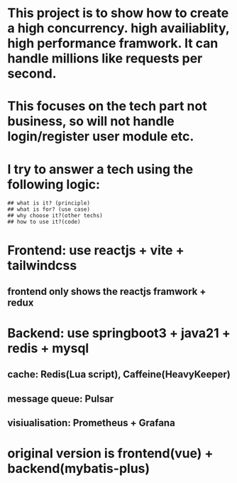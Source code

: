 # This project is to show how to create a high concurrency. high availiablity, high performance framwork. It can handle millions like requests per second.
# This focuses on the tech part not business, so will not handle login/register user module etc.
# I try to answer a tech using the following logic:
    ## what is it? (principle)
    ## what is for? (use case)
    ## why choose it?(other techs)
    ## how to use it?(code)

# Frontend: use reactjs + vite + tailwindcss
## frontend only shows the reactjs framwork + redux
# Backend: use springboot3 + java21 + redis + mysql 
## cache: Redis(Lua script), Caffeine(HeavyKeeper)
## message queue: Pulsar
## visiualisation:  Prometheus + Grafana

# original version is frontend(vue) + backend(mybatis-plus)


